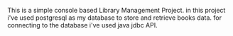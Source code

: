 This is a simple console based Library Management Project.
in this project i've used postgresql as my database to store and retrieve books data.
for connecting to the database i've used java jdbc API.